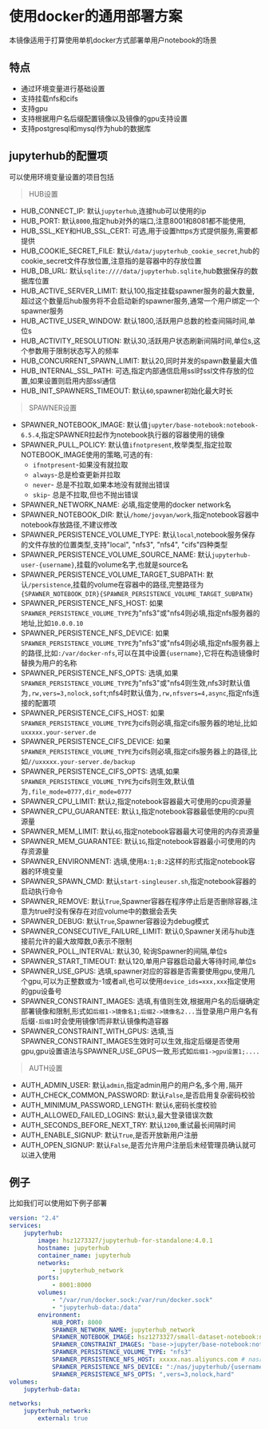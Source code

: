 # 使用docker的通用部署方案

本镜像适用于打算使用单机docker方式部署单用户notebook的场景

## 特点

+ 通过环境变量进行基础设置
+ 支持挂载nfs和cifs
+ 支持gpu
+ 支持根据用户名后缀配置镜像以及镜像的gpu支持设置
+ 支持postgresql和mysql作为hub的数据库

## jupyterhub的配置项

可以使用环境变量设置的项目包括

> HUB设置

+ HUB_CONNECT_IP: 默认`jupyterhub`,连接hub可以使用的ip
+ HUB_PORT: 默认`8000`,指定hub对外的端口,注意8001和8081都不能使用,
+ HUB_SSL_KEY和HUB_SSL_CERT: 可选,用于设置https方式提供服务,需要都提供
+ HUB_COOKIE_SECRET_FILE: 默认`/data/jupyterhub_cookie_secret`,hub的cookie_secret文件存放位置,注意指的是容器中的存放位置
+ HUB_DB_URL: 默认`sqlite:////data/jupyterhub.sqlite`,hub数据保存的数据库位置
+ HUB_ACTIVE_SERVER_LIMIT: 默认100,指定挂载spawner服务的最大数量,超过这个数量后hub服务将不会启动新的spawner服务,通常一个用户绑定一个spawner服务
+ HUB_ACTIVE_USER_WINDOW: 默认1800,活跃用户总数的检查间隔时间,单位s
+ HUB_ACTIVITY_RESOLUTION: 默认30,活跃用户状态刷新间隔时间,单位s,这个参数用于限制状态写入的频率
+ HUB_CONCURRENT_SPAWN_LIMIT: 默认20,同时并发的spawn数量最大值
+ HUB_INTERNAL_SSL_PATH: 可选,指定内部通信启用ssl时ssl文件存放的位置,如果设置则启用内部ssl通信
+ HUB_INIT_SPAWNERS_TIMEOUT: 默认`60`,spawner初始化最大时长

> SPAWNER设置

+ SPAWNER_NOTEBOOK_IMAGE: 默认值`jupyter/base-notebook:notebook-6.5.4`,指定SPAWNER拉起作为notebook执行器的容器使用的镜像
+ SPAWNER_PULL_POLICY: 默认值`ifnotpresent`,枚举类型,指定拉取NOTEBOOK_IMAGE使用的策略,可选的有:
    + `ifnotpresent`-如果没有就拉取
    + `always`-总是检查更新并拉取
    + `never`- 总是不拉取,如果本地没有就抛出错误
    + `skip`- 总是不拉取,但也不抛出错误
+ SPAWNER_NETWORK_NAME: 必填,指定使用的docker network名
+ SPAWNER_NOTEBOOK_DIR: 默认`/home/jovyan/work`,指定notebook容器中notebook存放路径,不建议修改
+ SPAWNER_PERSISTENCE_VOLUME_TYPE: 默认`local`,notebook服务保存的文件存放的位置类型,支持"local", "nfs3", "nfs4", "cifs"四种类型
+ SPAWNER_PERSISTENCE_VOLUME_SOURCE_NAME: 默认`jupyterhub-user-{username}`,挂载的volume名字,也就是source名
+ SPAWNER_PERSISTENCE_VOLUME_TARGET_SUBPATH: 默认`/persistence`,挂载的volume在容器中的路径,完整路径为`{SPAWNER_NOTEBOOK_DIR}{SPAWNER_PERSISTENCE_VOLUME_TARGET_SUBPATH}`
+ SPAWNER_PERSISTENCE_NFS_HOST: 如果`SPAWNER_PERSISTENCE_VOLUME_TYPE`为"nfs3"或"nfs4则必填,指定nfs服务器的地址,比如`10.0.0.10`
+ SPAWNER_PERSISTENCE_NFS_DEVICE: 如果`SPAWNER_PERSISTENCE_VOLUME_TYPE`为"nfs3"或"nfs4则必填,指定nfs服务器上的路径,比如`:/var/docker-nfs`,可以在其中设置`{username}`,它将在构造镜像时替换为用户的名称
+ SPAWNER_PERSISTENCE_NFS_OPTS: 选填,如果`SPAWNER_PERSISTENCE_VOLUME_TYPE`为"nfs3"或"nfs4则生效,nfs3时默认值为`,rw,vers=3,nolock,soft`;nfs4时默认值为`,rw,nfsvers=4,async`,指定nfs连接的配置项
+ SPAWNER_PERSISTENCE_CIFS_HOST: 如果`SPAWNER_PERSISTENCE_VOLUME_TYPE`为cifs则必填,指定cifs服务器的地址,比如`uxxxxx.your-server.de`
+ SPAWNER_PERSISTENCE_CIFS_DEVICE: 如果`SPAWNER_PERSISTENCE_VOLUME_TYPE`为cifs则必填,指定cifs服务器上的路径,比如`//uxxxxx.your-server.de/backup`
+ SPAWNER_PERSISTENCE_CIFS_OPTS:  选填,如果`SPAWNER_PERSISTENCE_VOLUME_TYPE`为cifs则生效,默认值为`,file_mode=0777,dir_mode=0777`
+ SPAWNER_CPU_LIMIT: 默认`2`,指定notebook容器最大可使用的cpu资源量
+ SPAWNER_CPU_GUARANTEE: 默认`1`,指定notebook容器最低使用的cpu资源量
+ SPAWNER_MEM_LIMIT: 默认`4G`,指定notebook容器最大可使用的内存资源量
+ SPAWNER_MEM_GUARANTEE: 默认`1G`,指定notebook容器最小可使用的内存资源量
+ SPAWNER_ENVIRONMENT: 选填,使用`A:1;B:2`这样的形式指定notebook容器的环境变量
+ SPAWNER_SPAWN_CMD: 默认`start-singleuser.sh`,指定notebook容器的启动执行命令
+ SPAWNER_REMOVE: 默认`True`,Spawner容器在程序停止后是否删除容器,注意为true时没有保存在对应volume中的数据会丢失
+ SPAWNER_DEBUG: 默认`True`,Spawner容器设为debug模式
+ SPAWNER_CONSECUTIVE_FAILURE_LIMIT: 默认0,Spawner关闭与hub连接前允许的最大故障数,0表示不限制
+ SPAWNER_POLL_INTERVAL: 默认30, 轮询Spawner的间隔,单位s
+ SPAWNER_START_TIMEOUT: 默认120,单用户容器启动最大等待时间,单位s
+ SPAWNER_USE_GPUS: 选填,spawner对应的容器是否需要使用gpu,使用几个gpu,可以为正整数或为-1或者all,也可以使用`device_ids=xxx,xxx`指定使用的gpu设备号
+ SPAWNER_CONSTRAINT_IMAGES: 选填,有值则生效,根据用户名的后缀确定部署镜像和限制,形式如`后缀1->镜像名1;后缀2->镜像名2...`当登录用户用户名有后缀`-后缀1`时会使用镜像1而非默认镜像构造容器
+ SPAWNER_CONSTRAINT_WITH_GPUS: 选填,当SPAWNER_CONSTRAINT_IMAGES生效时可以生效,指定后缀是否使用gpu,gpu设置语法与SPAWNER_USE_GPUS一致,形式如`后缀1->gpu设置1;....`

> AUTH设置

+ AUTH_ADMIN_USER: 默认`admin`,指定admin用户的用户名,多个用`,`隔开
+ AUTH_CHECK_COMMON_PASSWORD: 默认`False`,是否启用复杂密码校验
+ AUTH_MINIMUM_PASSWORD_LENGTH: 默认`6`,密码长度校验
+ AUTH_ALLOWED_FAILED_LOGINS: 默认`3`,最大登录错误次数
+ AUTH_SECONDS_BEFORE_NEXT_TRY: 默认`1200`,重试最长间隔时间
+ AUTH_ENABLE_SIGNUP: 默认`True`,是否开放新用户注册
+ AUTH_OPEN_SIGNUP: 默认`False`,是否允许用户注册后未经管理员确认就可以进入使用

## 例子

比如我们可以使用如下例子部署

```yml
version: "2.4"
services:
    jupyterhub:
        image: hsz1273327/jupyterhub-for-standalone:4.0.1
        hostname: jupyterhub
        container_name: jupyterhub
        networks:
            - jupyterhub_network
        ports:
            - 8001:8000
        volumes:
            - "/var/run/docker.sock:/var/run/docker.sock"
            - "jupyterhub-data:/data"
        environment:
            HUB_PORT: 8000
            SPAWNER_NETWORK_NAME: jupyterhub_network
            SPAWNER_NOTEBOOK_IMAGE: hsz1273327/small-dataset-notebook:notebook-6.5.4
            SPAWNER_CONSTRAINT_IMAGES: "base->jupyter/base-notebook:notebook-6.5.4;spark->jupyter/all-spark-notebook:notebook-6.5.4"
            SPAWNER_PERSISTENCE_VOLUME_TYPE: "nfs3"
            SPAWNER_PERSISTENCE_NFS_HOST: xxxxx.nas.aliyuncs.com # nas的host
            SPAWNER_PERSISTENCE_NFS_DEVICE: ":/nas/jupyterhub/{username}"
            SPAWNER_PERSISTENCE_NFS_OPTS: ",vers=3,nolock,hard"
volumes:
    jupyterhub-data:

networks:
    jupyterhub_network:
        external: true
```
